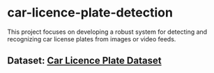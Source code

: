 # car-licence-plate-detection

This project focuses on developing a robust system for detecting and recognizing car license plates from images or video feeds.

## Dataset: [Car Licence Plate Dataset](https://www.kaggle.com/datasets/giorgioubbriaco/car-plate-dataset-roboflow)
